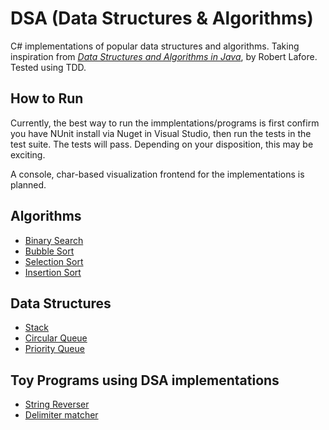 # DSA (Data Structures & Algorithms)
C# implementations of popular data structures and algorithms. Taking inspiration from [*Data Structures and Algorithms in Java*](http://a.co/48Cqup7), by Robert Lafore. Tested using TDD.

## How to Run

Currently, the best way to run the immplentations/programs is first confirm you have NUnit install via Nuget in Visual Studio, then run the tests in the test suite. The tests will pass. Depending on your disposition, this may be exciting.

A console, char-based visualization frontend for the implementations is planned. 

## Algorithms
* [Binary Search](https://github.com/ryanklee/DSA/blob/master/DSA/Algorithms/BinarySearch.cs)
* [Bubble Sort](https://github.com/ryanklee/DSA/blob/master/DSA/Algorithms/BubbleSort.cs)
* [Selection Sort](https://github.com/ryanklee/DSA/blob/master/DSA/Algorithms/SelectionSort.cs)
* [Insertion Sort](https://github.com/ryanklee/DSA/blob/master/DSA/Algorithms/InsertionSort.cs)

## Data Structures
* [Stack](https://github.com/ryanklee/DSA/blob/master/DSA/DataStructures/LIFOStack.cs)
* [Circular Queue](https://github.com/ryanklee/DSA/blob/master/DSA/DataStructures/CircularQueue.cs)
* [Priority Queue](https://github.com/ryanklee/DSA/blob/master/DSA/DataStructures/PriorityQueue.cs)

## Toy Programs using DSA implementations
* [String Reverser](https://github.com/ryanklee/DSA/blob/master/DSA/ToyExamples/StringReverser.cs)
* [Delimiter matcher](https://github.com/ryanklee/DSA/blob/master/DSA/ToyExamples/DelimiterMatcher.cs)
